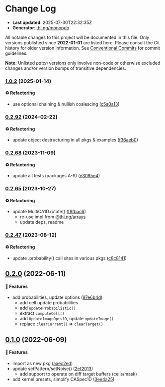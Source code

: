 # Change Log

- **Last updated**: 2025-07-30T22:32:35Z
- **Generator**: [thi.ng/monopub](https://thi.ng/monopub)

All notable changes to this project will be documented in this file.
Only versions published since **2022-01-01** are listed here.
Please consult the Git history for older version information.
See [Conventional Commits](https://conventionalcommits.org/) for commit guidelines.

**Note:** Unlisted _patch_ versions only involve non-code or otherwise excluded changes
and/or version bumps of transitive dependencies.

### [1.0.2](https://github.com/thi-ng/umbrella/tree/@thi.ng/cellular@1.0.2) (2025-01-14)

#### ♻️ Refactoring

- use optional chaining & nullish coalescing ([c5a0a13](https://github.com/thi-ng/umbrella/commit/c5a0a13))

### [0.2.92](https://github.com/thi-ng/umbrella/tree/@thi.ng/cellular@0.2.92) (2024-02-22)

#### ♻️ Refactoring

- update object destructuring in all pkgs & examples ([f36aeb0](https://github.com/thi-ng/umbrella/commit/f36aeb0))

### [0.2.68](https://github.com/thi-ng/umbrella/tree/@thi.ng/cellular@0.2.68) (2023-11-09)

#### ♻️ Refactoring

- update all tests (packages A-S) ([e3085e4](https://github.com/thi-ng/umbrella/commit/e3085e4))

### [0.2.65](https://github.com/thi-ng/umbrella/tree/@thi.ng/cellular@0.2.65) (2023-10-27)

#### ♻️ Refactoring

- update MultiCA1D.rotate() ([f8fbac6](https://github.com/thi-ng/umbrella/commit/f8fbac6))
  - re-use impl from [@thi.ng/arrays](https://github.com/thi-ng/umbrella/tree/main/packages/arrays)
  - update deps, readme

### [0.2.47](https://github.com/thi-ng/umbrella/tree/@thi.ng/cellular@0.2.47) (2023-08-12)

#### ♻️ Refactoring

- update .probability() call sites in various pkgs ([c8c8141](https://github.com/thi-ng/umbrella/commit/c8c8141))

## [0.2.0](https://github.com/thi-ng/umbrella/tree/@thi.ng/cellular@0.2.0) (2022-06-11)

#### 🚀 Features

- add probabilities, update options ([97e6b4d](https://github.com/thi-ng/umbrella/commit/97e6b4d))
  - add cell update probabilities
  - add `updateProbabilistic()`
  - extract `computeCell()`
  - add `UpdateImageOpts1D`, update `updateImage()`
  - replace `clearCurrent()` => `clearTarget()`

## [0.1.0](https://github.com/thi-ng/umbrella/tree/@thi.ng/cellular@0.1.0) (2022-06-09)

#### 🚀 Features

- import as new pkg ([aaec2ed](https://github.com/thi-ng/umbrella/commit/aaec2ed))
- update setPattern/setNoise() ([2ef2013](https://github.com/thi-ng/umbrella/commit/2ef2013))
  - add support to operate on diff target buffers (cells/mask)
- add kernel presets, simplify CASpec1D ([3ee4a25](https://github.com/thi-ng/umbrella/commit/3ee4a25))
